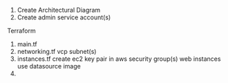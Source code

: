1) Create Architectural Diagram
2) Create admin service account(s) 


Terraform
1) main.tf
2) networking.tf
    vcp
    subnet(s)
3) instances.tf
    create ec2 key pair in aws
    security group(s)
    web instances
    use datasource image 
4) 

